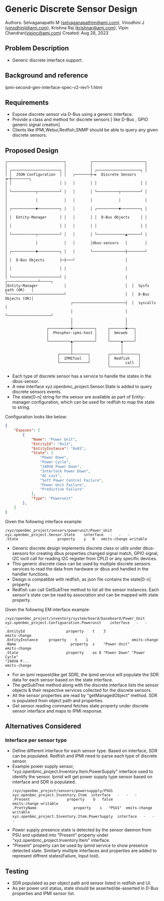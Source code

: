 # Generic Discrete Sensor Design
Authors: Selvaganapathi M (selvaganapathim@ami.com), Vinodhini J
(vinodhinij@ami.com), Krishna Raj (krishnar@ami.com),
Vipin Chandran(vipinc@ami.com)
Created: Aug 28, 2023
## Problem Description 
- Generic discrete interface support.
## Background and reference
ipmi-second-gen-interface-spec-v2-rev1-1.html
## Requirements
- Expose discrete sensor via D-Bus using a generic interface.
- Provide a class and method for discrete sensors
[ like D-Bus , GPIO generic signal creation]
- Clients like IPMI,Webui,Redfish,SNMP should be able to query any given 
discrete sensors.
## Proposed Design
```
┌──────────────────────────┐           ┌────────────────────────┐
│                          │           │                        │
│ ┌──────────────────────┐ │           │ ┌────────────────────┐ │
│ │  JSON Configuration  │ │   ┌───────┼─►  Discrete Sensors  ◄─┼────────┐
│ │                      │ │   │       │ │                    │ │        │
│ └───────────┬──────────┘ │   │       │ └──────────┬─────────┘ │        │
│             │            │   │       │            │           │        │
│ ┌───────────▼──────────┐ │   │       │ ┌──────────▼─────────┐ │        │
│ │  Entity-Manager      │ │   │       │ │  D-Bus Objects     │ │        │
│ │                      │ │   │       │ │                    │ │        │
│ └───────────┬──────────┘ │   │       │ └─────────────▲──────┘ │        │
│             │            │   │       │dbus-sensors   │        │        │
│ ┌───────────▼──────────┐ │   │       └───────────────┼────────┘        │
│ │  D-Bus Objects       ├─┼───┘                       │                 │
│ │                      │ │                           │                 │
│ └──────────────────────┘ │                           │  ┌──────────────┴─────┐
│Entity-Manager            │                           │  │  Sysfs path (OR)   │
└──────────────────────────┘                           │  │  D-Bus Objects (OR)│
                              ┌────────────────────────┤  │  syscalls          │
                              │                        │  └────────────────────┘
                              │                        │
                              │                        │
                   ┌──────────▼──────────┐     ┌───────▼───┐
                   │  Phosphor-ipmi-host │     │  bmcweb   │
                   │                     │     │           │
                   └──────────▲──────────┘     └─────▲─────┘
                              │                      │
                              │                      │
                        ┌─────┴───────┐        ┌─────┴───────┐
                        │  IPMITool   │        │  Redfish    │
                        └─────────────┘        │       call  │
                                               └─────────────┘
```

- Each type of discrete sensor has a service to handle the states in 
the dbus-sensor. 
- A new interface xyz.openbmc_project.Sensor.State is added to query 
discrete sensors events. 
- The state[0-n] string for the sensor are available as part of
Entity-manager configuration, which can be used for redfish to map the 
state to string.

Configuration looks like below:
```json
{
    "Exposes": [
	    {
            "Name": "Power Unit",
            "EntityId": "0x13",
            "EntityInstance": "0x01",
            "State": [
                "Power Down",
                "Power Cycle",
                "240VA Power Down",
                "Interlock Power Down",
                "AC Lost",
                "Soft Power Control Failure",
                "Power Unit Failure",
                "Predictive Failure"
            ],
            "Type": "Powerunit"
        },
    ]
}
```
Given the following interface example:
```shell
/xyz/openbmc_project/sensors/powerunit/Power_Unit
xyz.openbmc_project.Sensor.State	interface	-	-	-
.State					property	y	0	emits-change writable
```

- Generic discrete design implements discrete class or utils under 
dbus-sensors for creating dbus properties changed signal match, GPIO signal, 
I2C ioctl call for reading I2C register from CPLD or any specific devices. 
- This generic discrete class can be used by multiple discrete sensors services
to read the data from hardware or dbus and handled in the handler functions.
- Design is compatible with redfish, as json file contains the state[0-n] 
property.
- Redfish can call GetSubTree method to list all the sensor instances. Each 
sensor's state can be read by association and can be mapped with state 
property.

Given the following EM interface example:
```shell
/xyz/openbmc_project/inventory/system/board/baseboard/Power_Unit
xyz.openbmc_project.Configuaration.Powerunit	interface	-	-			-
.EntityId					property	t	 3			   
emits-change
.EntityInstance		property	t	 1			          emits-change
.Name						  property	s	 "Power Unit"		 
emits-change
.State						property	as 8 "Power Down" "Power Cycle"
"240VA P... 
emits-change
```

- For an ipmi request(like get SDR), the ipmd service will
populate the SDR data for each sensor based on the state interface. 
- The getSubTree method along with the discrete interface lists the sensor
objects & their respective services collected for the discrete sensors.
- All the sensor properties are read by "getManagedObject" method. SDR is
populated from object path and properties. 
- Get sensor reading command fetches state property under discrete sensor 
interface and maps to IPMI response.

## Alternatives Considered
### Interface per sensor type
- Define different interface for each sensor type. Based on interface, SDR 
can be populated. Redfish and IPMI need to parse each type of discrete sensor.
- Example power supply sensor, "xyz.openbmc_project.Inventory.Item.PowerSupply" 
 interface used to identify the sensor. Ipmid will get power supply type
 sensor based on interface and SDR is populated.
    ```shell
    /xyz/openbmc_project/sensors/powersuppply/PSU1
    xyz.openbmc_project.Inventory.Item	interface	-	-	-
   .Present					property	b	false   
   emits-change writable
    .PrettyName                 property    s   "PSU1"  emits-change writable
    xyz.openbmc_project.Inventory.Item.PowerSupply	interface	-	-	-
    ```
- Power supply presence state is detected by the sensor daemon from PSU and
  updated into "Present" property under "xyz.openbmc_project.Inventory.Item"
  interface.
- "Present" property can be used by ipmid service to show presence detected 
state. Similarly multiple interfaces and properties are added to represent 
diffrent states(Failure, Input lost).
## Testing
- SDR populated as per object path and sensor listed in redfish and UI.
- As per power unit status, state should be asserted/de-asserted in D-Bus 
  properties and IPMI sensor list.
